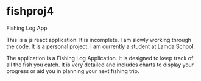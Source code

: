# fishproj4
Fishing Log App

This is a js react application. It is incomplete. I am slowly working through the code.
It is a personal project. I am currently a student at Lamda School. 

The application is a Fishing Log Application. It is designed to keep track of
all the fish you catch. It is very detailed and includes charts to display
your progress or aid you in planning your next fishing trip.
